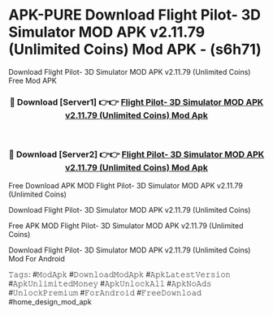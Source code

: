 # APK-PURE Download Flight Pilot- 3D Simulator MOD APK v2.11.79 (Unlimited Coins) Mod APK - (s6h71)
Download Flight Pilot- 3D Simulator MOD APK v2.11.79 (Unlimited Coins) Free Mod APK

<div align="center">
<h3>🔴 Download [Server1] 👉👉 <a href="https://apk-comot.site?title=Flight_Pilot-_3D_Simulator_MOD_APK_v2.11.79_(Unlimited_Coins)">Flight Pilot- 3D Simulator MOD APK v2.11.79 (Unlimited Coins) Mod Apk</a></h3><br>

<h3>🔴 Download [Server2] 👉👉 <a href="https://apk-comot.site?title=Flight_Pilot-_3D_Simulator_MOD_APK_v2.11.79_(Unlimited_Coins)">Flight Pilot- 3D Simulator MOD APK v2.11.79 (Unlimited Coins) Mod Apk</a></h3>
</div>


Free Download APK MOD Flight Pilot- 3D Simulator MOD APK v2.11.79 (Unlimited Coins)

Download Flight Pilot- 3D Simulator MOD APK v2.11.79 (Unlimited Coins) 

Free APK MOD Flight Pilot- 3D Simulator MOD APK v2.11.79 (Unlimited Coins) 

Download Flight Pilot- 3D Simulator MOD APK v2.11.79 (Unlimited Coins) Mod For Android

𝚃𝚊𝚐𝚜: #𝙼𝚘𝚍𝙰𝚙𝚔 #𝙳𝚘𝚠𝚗𝚕𝚘𝚊𝚍𝙼𝚘𝚍𝙰𝚙𝚔 #𝙰𝚙𝚔𝙻𝚊𝚝𝚎𝚜𝚝𝚅𝚎𝚛𝚜𝚒𝚘𝚗 #𝙰𝚙𝚔𝚄𝚗𝚕𝚒𝚖𝚒𝚝𝚎𝚍𝙼𝚘𝚗𝚎𝚢 #𝙰𝚙𝚔𝚄𝚗𝚕𝚘𝚌𝚔𝙰𝚕𝚕 #𝙰𝚙𝚔𝙽𝚘𝙰𝚍𝚜 #𝚄𝚗𝚕𝚘𝚌𝚔𝙿𝚛𝚎𝚖𝚒𝚞𝚖 #𝙵𝚘𝚛𝙰𝚗𝚍𝚛𝚘𝚒𝚍 #𝙵𝚛𝚎𝚎𝙳𝚘𝚠𝚗𝚕𝚘𝚊𝚍 #home_design_mod_apk